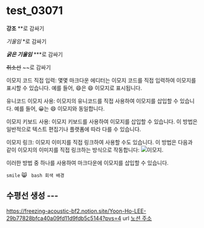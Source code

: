 # test_03071

**강조** **로 감싸기

*기울임* *로 감싸기

***굵은 기울임*** ***로 감싸기

~~취소선~~  ~~로 감싸기

이모지 코드 직접 입력: 몇몇 마크다운 에디터는 이모지 코드를 직접 입력하여 이모지를 표시할 수 있습니다. 예를 들어, :smile:은 😄 이모지로 표시됩니다.

유니코드 이모지 사용: 이모지의 유니코드를 직접 사용하여 이모지를 삽입할 수 있습니다. 예를 들어, &#128512;는 😄 이모지와 동일합니다.

이모지 키보드 사용: 이모지 키보드를 사용하여 이모지를 삽입할 수 있습니다. 이 방법은 일반적으로 텍스트 편집기나 플랫폼에 따라 다를 수 있습니다.

이모지 링크: 이모지 이미지를 직접 링크하여 사용할 수도 있습니다. 이 방법은 다음과 같이 이모지의 이미지를 직접 링크하는 방식으로 작동합니다: ![이모지](이모지_이미지_URL).

이러한 방법 중 하나를 사용하여 마크다운에 이모지를 삽입할 수 있습니다.

`smile` 😸
``` bash 회색 배경```

수평선 생성 ---
---
https://freezing-acoustic-bf2.notion.site/Yoon-Ho-LEE-29b77828bfca40a09fd11d9fdb5c5144?pvs=4 url
[노션 주소](https://freezing-acoustic-bf2.notion.site/Yoon-Ho-LEE-29b77828bfca40a09fd11d9fdb5c5144?pvs=4)
